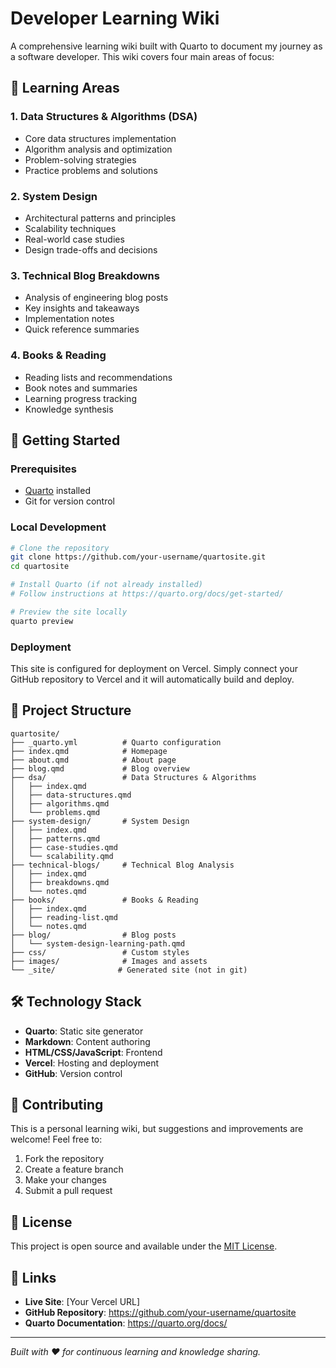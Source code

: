 # Developer Learning Wiki

A comprehensive learning wiki built with Quarto to document my journey as a software developer. This wiki covers four main areas of focus:

## 🎯 Learning Areas

### 1. **Data Structures & Algorithms (DSA)**
- Core data structures implementation
- Algorithm analysis and optimization
- Problem-solving strategies
- Practice problems and solutions

### 2. **System Design**
- Architectural patterns and principles
- Scalability techniques
- Real-world case studies
- Design trade-offs and decisions

### 3. **Technical Blog Breakdowns**
- Analysis of engineering blog posts
- Key insights and takeaways
- Implementation notes
- Quick reference summaries

### 4. **Books & Reading**
- Reading lists and recommendations
- Book notes and summaries
- Learning progress tracking
- Knowledge synthesis

## 🚀 Getting Started

### Prerequisites
- [Quarto](https://quarto.org/docs/get-started/) installed
- Git for version control

### Local Development
```bash
# Clone the repository
git clone https://github.com/your-username/quartosite.git
cd quartosite

# Install Quarto (if not already installed)
# Follow instructions at https://quarto.org/docs/get-started/

# Preview the site locally
quarto preview
```

### Deployment
This site is configured for deployment on Vercel. Simply connect your GitHub repository to Vercel and it will automatically build and deploy.

## 📁 Project Structure

```
quartosite/
├── _quarto.yml          # Quarto configuration
├── index.qmd            # Homepage
├── about.qmd            # About page
├── blog.qmd             # Blog overview
├── dsa/                 # Data Structures & Algorithms
│   ├── index.qmd
│   ├── data-structures.qmd
│   ├── algorithms.qmd
│   └── problems.qmd
├── system-design/       # System Design
│   ├── index.qmd
│   ├── patterns.qmd
│   ├── case-studies.qmd
│   └── scalability.qmd
├── technical-blogs/     # Technical Blog Analysis
│   ├── index.qmd
│   ├── breakdowns.qmd
│   └── notes.qmd
├── books/               # Books & Reading
│   ├── index.qmd
│   ├── reading-list.qmd
│   └── notes.qmd
├── blog/                # Blog posts
│   └── system-design-learning-path.qmd
├── css/                 # Custom styles
├── images/              # Images and assets
└── _site/              # Generated site (not in git)
```

## 🛠️ Technology Stack

- **Quarto**: Static site generator
- **Markdown**: Content authoring
- **HTML/CSS/JavaScript**: Frontend
- **Vercel**: Hosting and deployment
- **GitHub**: Version control

## 📝 Contributing

This is a personal learning wiki, but suggestions and improvements are welcome! Feel free to:

1. Fork the repository
2. Create a feature branch
3. Make your changes
4. Submit a pull request

## 📄 License

This project is open source and available under the [MIT License](LICENSE).

## 🔗 Links

- **Live Site**: [Your Vercel URL]
- **GitHub Repository**: https://github.com/your-username/quartosite
- **Quarto Documentation**: https://quarto.org/docs/

---

*Built with ❤️ for continuous learning and knowledge sharing.* 